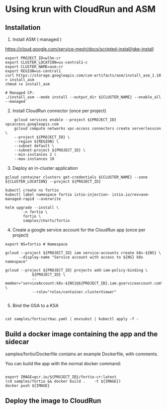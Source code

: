 # Using krun with CloudRun and ASM

## Installation 

1. Install ASM ( managed )

https://cloud.google.com/service-mesh/docs/scripted-install/gke-install


```shell
export PROJECT_ID=wlhe-cr
export CLUSTER_LOCATION=us-central1-c
export CLUSTER_NAME=asm-cr
export REGION=us-central1
curl https://storage.googleapis.com/csm-artifacts/asm/install_asm_1.10 > install_asm
chmod +x install_asm

# Managed CP:
./install_asm --mode install --output_dir ${CLUSTER_NAME} --enable_all --managed
```




2. Install CloudRun connector (once per project)

``` 
	gcloud services enable --project ${PROJECT_ID} vpcaccess.googleapis.com
	gcloud compute networks vpc-access connectors create serverlesscon \
    --project ${PROJECT_ID} \
    --region ${REGION} \
    --subnet default \
    --subnet-project ${PROJECT_ID} \
    --min-instances 2 \
    --max-instances 10 

```

3. Deploy an in-cluster application

```
gcloud container clusters get-credentials ${CLUSTER_NAME} --zone ${CLUSTER_LOCATION} --project ${PROJECT_ID}

kubectl create ns fortio
kubectl label namespace fortio istio-injection- istio.io/rev=asm-managed-rapid --overwrite

helm upgrade --install \
		-n fortio \
		fortio \
 		samples/charts/fortio

```

4. Create a google service account for the CloudRun app (once per project)


```shell
export NS=fortio # Namespace 

gcloud --project ${PROJECT_ID} iam service-accounts create k8s-${NS} \
      --display-name "Service account with access to ${NS} k8s namespace"

gcloud --project ${PROJECT_ID} projects add-iam-policy-binding \
            ${PROJECT_ID} \
            --member="serviceAccount:k8s-${NS}@${PROJECT_ID}.iam.gserviceaccount.com" \
            --role="roles/container.clusterViewer"


```

5. Bind the GSA to a KSA

```shell 

cat samples/fortio/rbac.yaml | envsubst | kubectl apply -f -

```

## Build a docker image containing the app and the sidecar

samples/fortio/Dockerfile contains an example Dockerfile, with comments. 

You can build the app with the normal docker command:

```shell

export IMAGE=gcr.io/${PROJECT_ID}/fortio-cr:latest
(cd samples/fortio && docker build . 	-t ${IMAGE})
docker push ${IMAGE}
```

## Deploy the image to CloudRun

```shell

```

